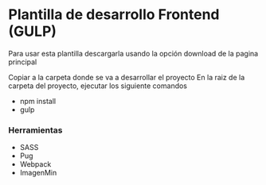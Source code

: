# Plantilla de desarrollo Frontend (GULP)

Para usar esta plantilla descargarla usando la opción download de la pagina principal

Copiar a la carpeta donde se va a desarrollar el proyecto
En la raiz de la carpeta del proyecto, ejecutar los siguiente comandos

* npm install
* gulp


### Herramientas
* SASS
* Pug
* Webpack
* ImagenMin
